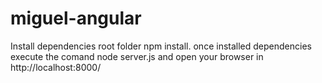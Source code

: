 # miguel-angular

Install dependencies root folder npm install.
once installed dependencies execute the comand node server.js
and open your browser in http://localhost:8000/
